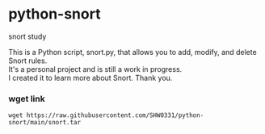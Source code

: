 # python-snort
snort study


This is a Python script, snort.py, that allows you to add, modify, and delete Snort rules.    
It's a personal project and is still a work in progress.   
I created it to learn more about Snort. Thank you.



### wget link
```
wget https://raw.githubusercontent.com/SHW0331/python-snort/main/snort.tar
```
